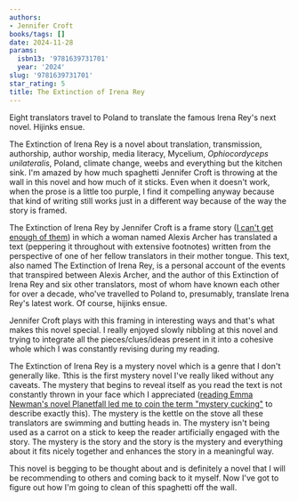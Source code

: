 ```yaml
---
authors:
- Jennifer Croft
books/tags: []
date: 2024-11-28
params:
  isbn13: '9781639731701'
  year: '2024'
slug: '9781639731701'
star_rating: 5
title: The Extinction of Irena Rey
---
```


Eight translators travel to Poland to translate the famous Irena Rey's next novel. Hijinks ensue.

<!--more-->

The Extinction of Irena Rey is a novel about translation, transmission, authorship, author worship, media literacy, Mycelium, *Ophiocordyceps unilateralis*, Poland, climate change, weebs and everything but the kitchen sink. I'm amazed by how much spaghetti Jennifer Croft is throwing at the wall in this novel and how much of it sticks. Even when it doesn't work, when the prose is a little too purple, I find it compelling anyway because that kind of writing still works just in a different way because of the way the story is framed.

The Extinction of Irena Rey by Jennifer Croft is a frame story ([I can't get enough of them](/books/9780575069015/)) in which a woman named Alexis Archer has translated a text (peppering it throughout with extensive footnotes) written from the perspective of one of her fellow translators in their mother tongue. This text, also named The Extinction of Irena Rey, is a personal account of the events that transpired between Alexis Archer, and the author of this Extinction of Irena Rey and six other translators, most of whom have known each other for over a decade, who've travelled to Poland to, presumably, translate Irena Rey's latest work. Of course, hijinks ensue.

Jennifer Croft plays with this framing in interesting ways and that's what makes this novel special. I really enjoyed slowly nibbling at this novel and trying to integrate all the pieces/clues/ideas present in it into a cohesive whole which I was constantly revising during my reading.

The Extinction of Irena Rey is a mystery novel which is a genre that I don't generally like. Tthis is the first mystery novel I've really liked without any caveats. The mystery that begins to reveal itself as you read the text is not constantly thrown in your face which I appreciated ([reading Emma Newman's novel Planetfall led me to coin the term "mystery cucking"](/books/9781473223851/) to describe exactly this). The mystery is the kettle on the stove all these translators are swimming and butting heads in. The mystery isn't being used as a carrot on a stick to keep the reader artificially engaged with the story. The mystery is the story and the story is the mystery and everything about it fits nicely together and enhances the story in a meaningful way.

This novel is begging to be thought about and is definitely a novel that I will be recommending to others and coming back to it myself. Now I've got to figure out how I'm going to clean of this spaghetti off the wall.